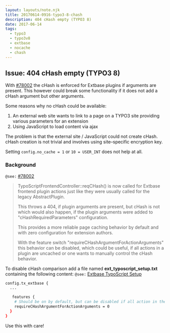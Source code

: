 ```yaml
---
layout: layouts/note.njk
title: 20170614-0916-typo3-8-chash
description: 404 cHash empty (TYPO3 8)
date: 2017-06-14
tags:
  - typo3
  - typo3v8
  - extbase
  - nocache
  - chash
---
```

## Issue: 404 cHash empty (TYPO3 8)

With [#78002](https://forge.typo3.org/issues/78002) the cHash is enforced for Extbase plugins if arguments are present. This however could break some functionality if it does not add a cHash argument but other arguments.

Some reasons why no cHash could be available:

1. An external web site wants to link to a page on a TYPO3 site providing various parameters for an extension
2. Using JavaScript to load content via ajax

The problem is that the external site / JavaScript could not create cHash. cHash creation is not trivial and involves using site–specific encryption key.

Setting `config.no_cache = 1` or `10 = USER_INT` does not help at all.

### Background

`@see:` [#78002](https://forge.typo3.org/issues/78002)

> TypoScriptFrontendController::reqCHash() is now called for Extbase frontend plugin actions just like they were usually called for the legacy AbstractPlugin.
>
> This throws a 404, if plugin arguments are present, but cHash is not which would also happen, if the plugin arguments were added to "cHashRequiredParameters" configuration.
>
> This provides a more reliable page caching behavior by default and with zero configuration for extension authors.
>
> With the feature switch "requireCHashArgumentForActionArguments" this behavior can be disabled, which could be useful, if all actions in a plugin are uncached or one wants to manually control the cHash behavior.

To disable cHash comparison add a file named **ext_typoscript_setup.txt** containing the following content:
`@see:` [Extbase TypoScript Setup](https://github.com/TYPO3/TYPO3.CMS/blob/master/typo3/sysext/extbase/ext_typoscript_setup.txt)

```bash
config.tx_extbase {
  ...

   features {
    # Should be on by default, but can be disabled if all action in the plugin are uncached
    requireCHashArgumentForActionArguments = 0
  }
}
```

Use this with care!
